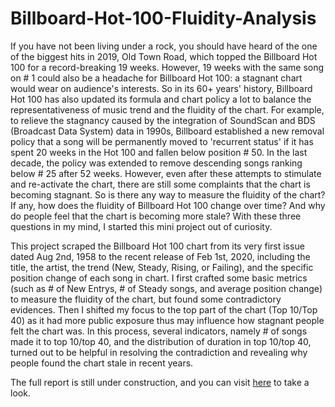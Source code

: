 # Billboard-Hot-100-Fluidity-Analysis
If you have not been living under a rock, you should have heard of the one of the biggest hits in 2019, Old Town Road, which topped the Billboard Hot 100 for a record-breaking 19 weeks. However, 19 weeks with the same song on # 1 could also be a headache for Billboard Hot 100: a stagnant chart would wear on audience's interests. So in its 60+ years' history, Billboard Hot 100 has also updated its formula and chart policy a lot to balance the representativeness of music trend and the fluidity of the chart. For example, to relieve the stagnancy caused by the integration of SoundScan and BDS (Broadcast Data System) data in 1990s, Billboard established a new removal policy that a song will be permanently moved to 'recurrent status' if it has spent 20 weeks in the Hot 100 and fallen below position # 50. In the last decade, the policy was extended to remove descending songs ranking below # 25 after 52 weeks. However, even after these attempts to stimulate and re-activate the chart, there are still some complaints that the chart is becoming stagnant. So is there any way to measure the fluidity of the chart? If any, how does the fluidity of Billboard Hot 100 change over time? And why do people feel that the chart is becoming more stale? With these three questions in my mind, I started this mini project out of curiosity.

This project scraped the Billboard Hot 100 chart from its very first issue dated Aug 2nd, 1958 to the recent release of Feb 1st, 2020, including the title, the artist, the trend (New, Steady, Rising, or Failing), and the specific position change of each song in chart. I first crafted some basic metrics (such as # of New Entrys, # of Steady songs, and average position change) to measure the fluidity of the chart, but found some contradictory evidences. Then I shifted my focus to the top part of the chart (Top 10/Top 40) as it had more public exposure thus may influence how stagnant people felt the chart was. In this process, several indicators, namely # of songs made it to top 10/top 40, and the distribution of duration in top 10/top 40, turned out to be helpful in resolving the contradiction and revealing why people found the chart stale in recent years.

The full report is still under construction, and you can visit [here](https://y-hang.github.io/Billboard-Hot-100-Fluidity-Analysis/) to take a look.

